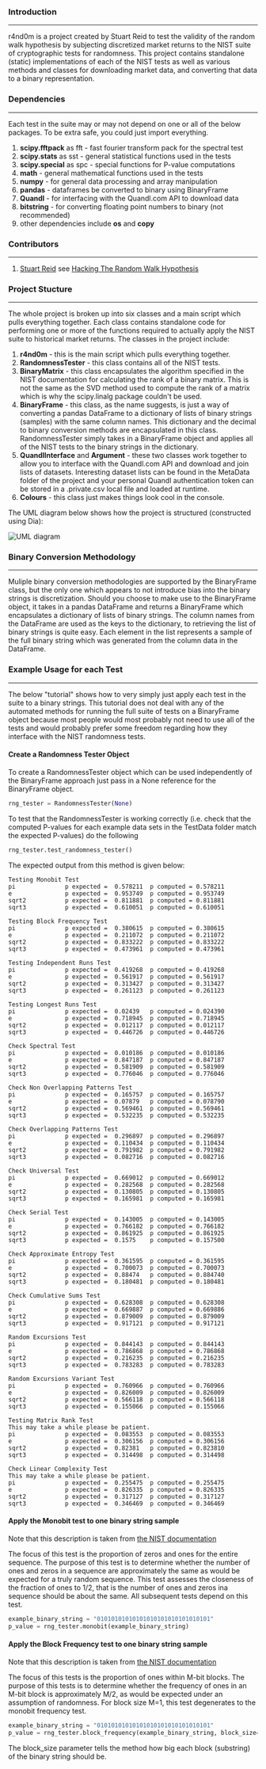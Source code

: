### Introduction
----------------

r4nd0m is a project created by Stuart Reid to test the validity of the random walk hypothesis by subjecting discretized market returns to the NIST suite of cryptographic tests for randomness. This project contains standalone (static) implementations of each of the NIST tests as well as various methods and classes for downloading market data, and converting that data to a binary representation.

### Dependencies
----------------

Each test in the suite may or may not depend on one or all of the below packages. To be extra safe, you could just import everything.

1. **scipy.fftpack** as fft - fast fourier transform pack for the spectral test
2. **scipy.stats** as sst - general statistical functions used in the tests
3. **scipy.special** as spc - special functions for P-value computations
4. **math** - general mathematical functions used in the tests
5. **numpy** - for general data processing and array manipulation
6. **pandas** - dataframes be converted to binary using BinaryFrame
7. **Quandl** - for interfacing with the Quandl.com API to download data
8. **bitstring** - for converting floating point numbers to binary (not recommended)
9. other dependencies include **os** and **copy**

### Contributors
----------------

1. [Stuart Reid](http://www.TuringFinance.com) see [Hacking The Random Walk Hypothesis](http://www.TuringFinance.com/hacking-the-random-walk-hypothesis)

### Project Stucture
--------------------

The whole project is broken up into six classes and a main script which pulls everything together. Each class contains standalone code for performing one or more of the functions required to actually apply the NIST suite to historical market returns. The classes in the project include:

1. **r4nd0m** - this is the main script which pulls everything together.
3. **RandomnessTester** - this class contains all of the NIST tests.
4. **BinaryMatrix** - this class encapsulates the algorithm specified in the NIST documentation for calculating the rank of a binary matrix. This is not the same as the SVD method used to compute the rank of a matrix which is why the scipy.linalg package couldn't be used.
5. **BinaryFrame** - this class, as the name suggests, is just a way of converting a pandas DataFrame to a dictionary of lists of binary strings (samples) with the same column names. This dictionary and the decimal to binary conversion methods are encapsulated in this class. RandomnessTester simply takes in a BinaryFrame object and applies all of the NIST tests to the binary strings in the dictionary.
6. **QuandlInterface** and **Argument** - these two classes work together to allow you to interface with the Quandl.com API and download and join lists of datasets. Interesting dataset lists can be found in the MetaData folder of the project and your personal Quandl authentication token can be stored in a .private.csv local file and loaded at runtime.
7. **Colours** - this class just makes things look cool in the console.

The UML diagram below shows how the project is structured (constructed using Dia):

![UML diagram](https://github.com/StuartGordonReid/r4nd0m/blob/master/Diagrams/r4nd0m%20architecture.png)

### Binary Conversion Methodology
---------------------------------

Muliple binary conversion methodologies are supported by the BinaryFrame class, but the only one which appears to not introduce bias into the binary strings is discretization. Should you choose to make use to the BinaryFrame object, it takes in a pandas DataFrame and returns a BinaryFrame which encapsulates a dictionary of lists of binary strings. The column names from the DataFrame are used as the keys to the dictionary, to retrieving the list of binary strings is quite easy. Each element in the list represents a sample of the full binary string which was generated from the column data in the DataFrame.


### Example Usage for each Test
-------------------------------

The below "tutorial" shows how to very simply just apply each test in the suite to a binary strings. This tutorial does not deal with any of the automated methods for running the full suite of tests on a BinaryFrame object because most people would most probably not need to use all of the tests and would probably prefer some freedom regarding how they interface with the NIST randomness tests.

#### Create a Randomness Tester Object

To create a RandomnessTester object which can be used independently of the BinaryFrame approach just pass in a None reference for the BinaryFrame object.

```python
rng_tester = RandomnessTester(None)
```

To test that the RandomnessTester is working correctly (i.e. check that the computed P-values for each example data sets in the TestData folder match the expected P-values) do the following

```python
rng_tester.test_randomness_tester()
```

The expected output from this method is given below:

```
Testing Monobit Test
pi          	p expected =  0.578211 	p computed = 0.578211
e           	p expected =  0.953749 	p computed = 0.953749
sqrt2       	p expected =  0.811881 	p computed = 0.811881
sqrt3       	p expected =  0.610051 	p computed = 0.610051
 
Testing Block Frequency Test
pi          	p expected =  0.380615 	p computed = 0.380615
e           	p expected =  0.211072 	p computed = 0.211072
sqrt2       	p expected =  0.833222 	p computed = 0.833222
sqrt3       	p expected =  0.473961 	p computed = 0.473961

Testing Independent Runs Test
pi          	p expected =  0.419268 	p computed = 0.419268
e           	p expected =  0.561917 	p computed = 0.561917
sqrt2       	p expected =  0.313427 	p computed = 0.313427
sqrt3       	p expected =  0.261123 	p computed = 0.261123

Testing Longest Runs Test
pi          	p expected =  0.02439 	p computed = 0.024390
e           	p expected =  0.718945 	p computed = 0.718945
sqrt2       	p expected =  0.012117 	p computed = 0.012117
sqrt3       	p expected =  0.446726 	p computed = 0.446726

Check Spectral Test
pi          	p expected =  0.010186 	p computed = 0.010186
e           	p expected =  0.847187 	p computed = 0.847187
sqrt2       	p expected =  0.581909 	p computed = 0.581909
sqrt3       	p expected =  0.776046 	p computed = 0.776046

Check Non Overlapping Patterns Test
pi          	p expected =  0.165757 	p computed = 0.165757
e           	p expected =  0.07879 	p computed = 0.078790
sqrt2       	p expected =  0.569461 	p computed = 0.569461
sqrt3       	p expected =  0.532235 	p computed = 0.532235

Check Overlapping Patterns Test
pi          	p expected =  0.296897 	p computed = 0.296897
e           	p expected =  0.110434 	p computed = 0.110434
sqrt2       	p expected =  0.791982 	p computed = 0.791982
sqrt3       	p expected =  0.082716 	p computed = 0.082716

Check Universal Test
pi          	p expected =  0.669012 	p computed = 0.669012
e           	p expected =  0.282568 	p computed = 0.282568
sqrt2       	p expected =  0.130805 	p computed = 0.130805
sqrt3       	p expected =  0.165981 	p computed = 0.165981

Check Serial Test
pi          	p expected =  0.143005 	p computed = 0.143005
e           	p expected =  0.766182 	p computed = 0.766182
sqrt2       	p expected =  0.861925 	p computed = 0.861925
sqrt3       	p expected =  0.1575 	p computed = 0.157500

Check Approximate Entropy Test
pi          	p expected =  0.361595 	p computed = 0.361595
e           	p expected =  0.700073 	p computed = 0.700073
sqrt2       	p expected =  0.88474 	p computed = 0.884740
sqrt3       	p expected =  0.180481 	p computed = 0.180481

Check Cumulative Sums Test
pi          	p expected =  0.628308 	p computed = 0.628308
e           	p expected =  0.669887 	p computed = 0.669886
sqrt2       	p expected =  0.879009 	p computed = 0.879009
sqrt3       	p expected =  0.917121 	p computed = 0.917121

Random Excursions Test
pi          	p expected =  0.844143 	p computed = 0.844143
e           	p expected =  0.786868 	p computed = 0.786868
sqrt2       	p expected =  0.216235 	p computed = 0.216235
sqrt3       	p expected =  0.783283 	p computed = 0.783283

Random Excursions Variant Test
pi          	p expected =  0.760966 	p computed = 0.760966
e           	p expected =  0.826009 	p computed = 0.826009
sqrt2       	p expected =  0.566118 	p computed = 0.566118
sqrt3       	p expected =  0.155066 	p computed = 0.155066

Testing Matrix Rank Test
This may take a while please be patient.
pi          	p expected =  0.083553 	p computed = 0.083553
e           	p expected =  0.306156 	p computed = 0.306156
sqrt2       	p expected =  0.82381 	p computed = 0.823810
sqrt3       	p expected =  0.314498 	p computed = 0.314498

Check Linear Complexity Test
This may take a while please be patient.
pi          	p expected =  0.255475 	p computed = 0.255475
e           	p expected =  0.826335 	p computed = 0.826335
sqrt2       	p expected =  0.317127 	p computed = 0.317127
sqrt3       	p expected =  0.346469 	p computed = 0.346469
```

#### Apply the Monobit test to one binary string sample

Note that this description is taken from [the NIST documentation](http://csrc.nist.gov/publications/nistpubs/800-22-rev1a/SP800-22rev1a.pdf)

The focus of this test is the proportion of zeros and ones for the entire sequence. The purpose of this test is
to determine whether the number of ones and zeros in a sequence are approximately the same as would be expected
for a truly random sequence. This test assesses the closeness of the fraction of ones to 1/2, that is the number
of ones and zeros ina  sequence should be about the same. All subsequent tests depend on this test.

```python
example_binary_string = "01010101010101010101010101010101"
p_value = rng_tester.monobit(example_binary_string)
```

#### Apply the Block Frequency test to one binary string sample

Note that this description is taken from [the NIST documentation](http://csrc.nist.gov/publications/nistpubs/800-22-rev1a/SP800-22rev1a.pdf)

The focus of this tests is the proportion of ones within M-bit blocks. The purpose of this tests is to determine
whether the frequency of ones in an M-bit block is approximately M/2, as would be expected under an assumption
of randomness. For block size M=1, this test degenerates to the monobit frequency test.

```python
example_binary_string = "01010101010101010101010101010101"
p_value = rng_tester.block_frequency(example_binary_string, block_size=64)
```

The block_size parameter tells the method how big each block (substring) of the binary string should be.

